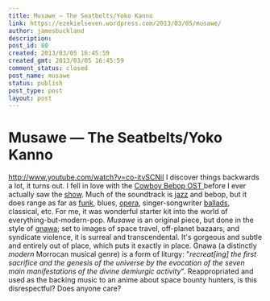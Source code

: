 ```yaml
---
title: Musawe — The Seatbelts/Yoko Kanno
link: https://ezekielseven.wordpress.com/2013/03/05/musawe/
author: jamesbuckland
description: 
post_id: 80
created: 2013/03/05 16:45:59
created_gmt: 2013/03/05 16:45:59
comment_status: closed
post_name: musawe
status: publish
post_type: post
layout: post
---
```


# Musawe — The Seatbelts/Yoko Kanno

http://www.youtube.com/watch?v=co-itvSCNiI I discover things backwards a lot, it turns out. I fell in love with the [Cowboy Bebop OST ](http://en.wikipedia.org/wiki/Music_of_Cowboy_Bebop)before I ever actually saw the [show](http://en.wikipedia.org/wiki/Cowboy_Bebop). Much of the soundtrack is [jazz](https://www.youtube.com/watch?v=n2rVnRwW0h8) and bebop, but it does range as far as [funk](http://www.youtube.com/watch?v=DmIsNpDimQ0), blues, [opera](http://www.youtube.com/watch?v=pPhUnBveGgY), singer-songwriter [ballads](http://www.youtube.com/watch?v=03qBqP2I4p8), classical, etc. For me, it was wonderful starter kit into the world of everything-but-modern-pop. _Musawe_ is an original piece, but done in the style of [gnawa](http://en.wikipedia.org/wiki/Gnawa_music); set to images of space travel, off-planet bazaars, and syndicate violence, it is surreal and transcendental. It's gorgeous and subtle and entirely out of place, which puts it exactly in place. Gnawa (a distinctly _modern_ Morrocan musical genre) is a form of liturgy: "_recreat[ing] the first sacrifice and the genesis of the universe by the evocation of the seven main manifestations of the divine demiurgic activity_". Reappropriated and used as the backing music to an anime about space bounty hunters, is this disrespectful? Does anyone care?